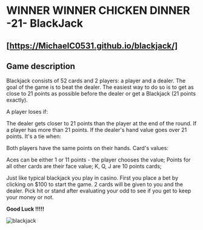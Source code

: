 # WINNER WINNER CHICKEN DINNER -21- BlackJack
[https://MichaelC0531.github.io/blackjack/]
---
## Game description  
Blackjack consists of 52 cards and 2 players: a player and a dealer. The goal of the game is to beat the dealer. The easiest way to do so is to get as close to 21 points as possible before the dealer or get a Blackjack (21 points exactly).  

A player loses if:  

The dealer gets closer to 21 points than the player at the end of the round.
If a player has more than 21 points.
If the dealer's hand value goes over 21 points.
It's a tie when:

Both players have the same points on their hands.
Card's values:

Aces can be either 1 or 11 points - the player chooses the value;
Points for all other cards are their face value;
K, Q, J are 10 points cards;

Just like typical blackjack you play in casino.
First you place a bet by clicking on $100 to start the game. 2 cards will be given to you and the dealer. Pick hit or stand after evaluating your odd to see if you get to keep your money or not. 

**Good Luck !!!!!** 

![blackjack](https://user-images.githubusercontent.com/109554223/223303383-2ae6b53f-917b-4e5b-8826-31da4eebf349.png)
